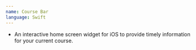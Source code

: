 ```yaml
---
name: Course Bar
language: Swift
---
```


-   An interactive home screen widget for iOS to provide timely information for your current course.
